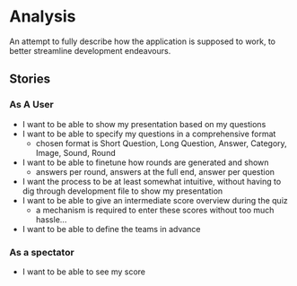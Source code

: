 # Analysis
An attempt to fully describe how the application is supposed to work, to better streamline development endeavours.

## Stories
### As A User
- I want to be able to show my presentation based on my questions
- I want to be able to specify my questions in a comprehensive format
	- chosen format is Short Question, Long Question, Answer, Category, Image, Sound, Round
- I want to be able to finetune how rounds are generated and shown
	- answers per round, answers at the full end, answer per question
- I want the process to be at least somewhat intuitive, without having to dig through development file to show my presentation
- I want to be able to give an intermediate score overview during the quiz
	- a mechanism is required to enter these scores without too much hassle...
- I want to be able to define the teams in advance

### As a spectator
- I want to be able to see my score
